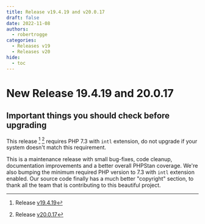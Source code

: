 ```yaml
---
title: Release v19.4.19 and v20.0.17
draft: false
date: 2022-11-08
authors:
  - robertrogge
categories:
  - Releases v19
  - Releases v20
hide:
  - toc
---
```


# New Release 19.4.19 and 20.0.17

## Important things you should check before upgrading

This release [^1] [^2] requires PHP 7.3 with `intl` extension, do not upgrade if your system doesn't match this requirement.

<!-- more -->

This is a maintenance release with small bug-fixes, code cleanup, documentation improvements and a better overall PHPStan coverage.
We're also bumping the minimum required PHP version to 7.3 with `intl` extension enabled.
Our source code finally has a much better "copyright" section, to thank all the team that is contributing to this beautiful project.

[^1]: Release [v19.4.19](https://github.com/OpenMage/magento-lts/releases/tag/v19.4.19)
[^2]: Release [v20.0.17](https://github.com/OpenMage/magento-lts/releases/tag/v20.0.17)
